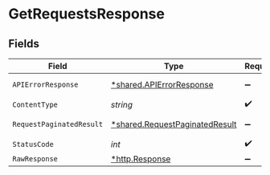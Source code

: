 # GetRequestsResponse


## Fields

| Field                                                                           | Type                                                                            | Required                                                                        | Description                                                                     |
| ------------------------------------------------------------------------------- | ------------------------------------------------------------------------------- | ------------------------------------------------------------------------------- | ------------------------------------------------------------------------------- |
| `APIErrorResponse`                                                              | [*shared.APIErrorResponse](../../models/shared/apierrorresponse.md)             | :heavy_minus_sign:                                                              | Bad Request                                                                     |
| `ContentType`                                                                   | *string*                                                                        | :heavy_check_mark:                                                              | N/A                                                                             |
| `RequestPaginatedResult`                                                        | [*shared.RequestPaginatedResult](../../models/shared/requestpaginatedresult.md) | :heavy_minus_sign:                                                              | List of requests                                                                |
| `StatusCode`                                                                    | *int*                                                                           | :heavy_check_mark:                                                              | N/A                                                                             |
| `RawResponse`                                                                   | [*http.Response](https://pkg.go.dev/net/http#Response)                          | :heavy_minus_sign:                                                              | N/A                                                                             |